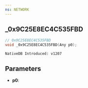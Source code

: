 ```yaml
---
ns: NETWORK
---
```

## _0x9C25E8EC4C535FBD

```c
// 0x9C25E8EC4C535FBD
void _0x9C25E8EC4C535FBD(Any p0);
```

```
NativeDB Introduced: v1207
```

## Parameters
* **p0**:
